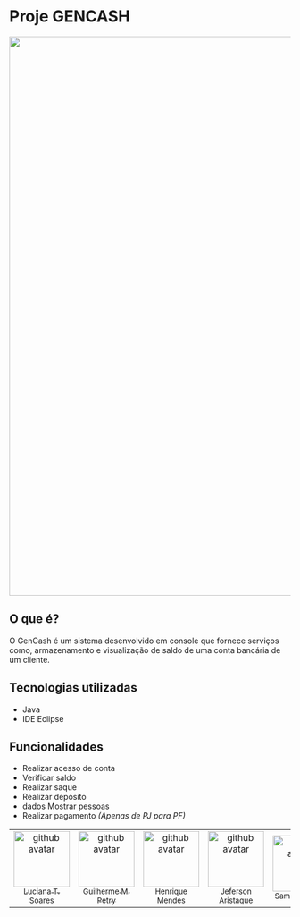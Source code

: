 #  Proje GENCASH
 

<img src="https://user-images.githubusercontent.com/98351359/158421135-29b2a975-5e0c-4687-85a1-286c4de5bdd4.jpeg" width="1000px" />
</div>

##  O que é?

O GenCash é um sistema desenvolvido em console que fornece serviços como, armazenamento e visualização de saldo de uma conta bancária de um cliente.

##  Tecnologias utilizadas
- Java
- IDE Eclipse

##  Funcionalidades
- Realizar acesso de conta
- Verificar saldo
- Realizar saque
- Realizar depósito
- dados Mostrar pessoas
- Realizar pagamento *(Apenas de PJ para PF)*

<table>
  <tr>
    <td align="center"><a href="https://github.com/lucianaTSoares"><img src="https://avatars.githubusercontent.com/u/88734065?v=4" width="100px" alt="github avatar"><br><sub>Luciana T. Soares</sub></a></td>
    <td align="center"><a href="https://github.com/petry078"><img src="https://avatars.githubusercontent.com/u/44437770?v=4" width="100px" alt="github avatar"><br><sub>Guilherme M. Petry</sub></a></td>
    <td align="center"><a href="https://github.com/riquemendes"><img src="https://avatars.githubusercontent.com/u/97553942?v=4" width="100px" alt="github avatar"><br><sub>Henrique Mendes</sub></a></td>
    <td align="center"><a href="https://github.com/Aristaque"><img src="https://avatars.githubusercontent.com/u/98294862?v=4" width="100px" alt="github avatar"><br><sub>Jeferson Aristaque</sub></a></td>
    <td align="center"><a href="https://github.com/Sam-Pina"><img src="https://avatars.githubusercontent.com/u/84543096?s=200&v=4" width="100px" alt="github avatar"><br><sub>Samuel S. Pina</sub></a></td>
    <td align="center"><a href="https://github.com/tamara-augusta"><img src="https://avatars.githubusercontent.com/u/98351359?v=4" width="100px" alt="github avatar"><br><sub>Tamara Augusta</sub></a></td>
    <td align="center"><a href="https://github.com/gabrielafedermann"><img src="https://avatars.githubusercontent.com/u/97420467?v=4" width="100px" alt="github avatar"><br><sub>Gabriela Federmann</sub></a></td>
  </tr>
<table>
